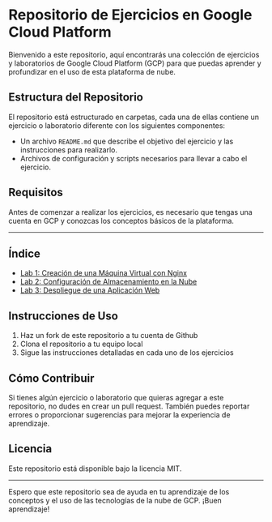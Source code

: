 # Repositorio de Ejercicios en Google Cloud Platform

Bienvenido a este repositorio, aquí encontrarás una colección de ejercicios y laboratorios de Google Cloud Platform (GCP) para que puedas aprender y profundizar en el uso de esta plataforma de nube.

## Estructura del Repositorio
El repositorio está estructurado en carpetas, cada una de ellas contiene un ejercicio o laboratorio diferente con los siguientes componentes:
- Un archivo `README.md` que describe el objetivo del ejercicio y las instrucciones para realizarlo.
- Archivos de configuración y scripts necesarios para llevar a cabo el ejercicio.

## Requisitos
Antes de comenzar a realizar los ejercicios, es necesario que tengas una cuenta en GCP y conozcas los conceptos básicos de la plataforma.

---

## Índice
- [Lab 1: Creación de una Máquina Virtual con Nginx](Lab1_Creacion_de_una_Maquina_Virtual_con_Nginx)
- [Lab 2: Configuración de Almacenamiento en la Nube](Lab2_Configuracion_de_Almacenamiento_en_la_Nube)
- [Lab 3: Despliegue de una Aplicación Web](Lab3_Despliegue_de_una_Aplicacion_Web)


## Instrucciones de Uso
1. Haz un fork de este repositorio a tu cuenta de Github
2. Clona el repositorio a tu equipo local
3. Sigue las instrucciones detalladas en cada uno de los ejercicios

## Cómo Contribuir
Si tienes algún ejercicio o laboratorio que quieras agregar a este repositorio, no dudes en crear un pull request. También puedes reportar errores o proporcionar sugerencias para mejorar la experiencia de aprendizaje.

## Licencia
Este repositorio está disponible bajo la licencia MIT.

---

Espero que este repositorio sea de ayuda en tu aprendizaje de los conceptos y el uso de las tecnologías de la nube de GCP. ¡Buen aprendizaje!